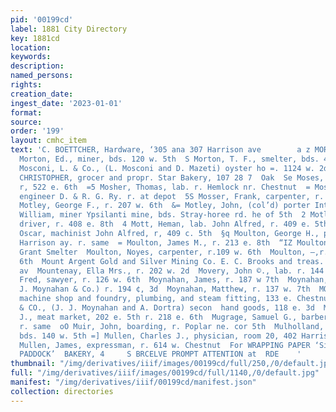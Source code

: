 ```yaml
---
pid: '00199cd'
label: 1881 City Directory
key: 1881cd
location: 
keywords: 
description: 
named_persons: 
rights: 
creation_date: 
ingest_date: '2023-01-01'
format: 
source: 
order: '199'
layout: cmhc_item
text: 'C. BOETTCHER, Hardware, ‘305 ana 307 Harrison ave        a z MOR 222 MUL  2
  Morton, Ed., miner, bds. 120 w. 5th  S Morton, T. F., smelter, bds. 401 w. Elm  ¥
  Mosconi, L. & Co., (L. Mosconi and D. Mazeti) oyster ho =. 1124 w. 2d .  3 MOSER,
  CHRISTOPHER, grocer and propr. Star Bakery, 107 28 7  Oak  Se Moses, David G., miner,
  r, 522 e. 6th  =5 Mosher, Thomas, lab. r. Hemlock nr. Chestnut  = Mosley, George,
  engineer D. & R. G. Ry. r. at depot  5S Mosser, Frank, carpenter, r. 117 w. 4th  wa
  Motley, George F., r. 207 w. 6th  &= Motley, John, (col’d) porter Inter-Ocean House  Motley,
  William, miner Ypsilanti mine, bds. Stray-horee rd. he of 5th  2 Motlow, James,
  driver, r. 408 e. 8th  4 Mott, Heman, lab. John Alfred, r. 409 e. 5th  3% Mott,
  Oscar, machinist John Alfred, r, 409 c. 5th  §q Moulton, George H., physician 303
  Harrison ay. r. same  = Moulton, James M., r. 213 e. 8th  “IZ Moulton, J. B., lab.
  Grant Smelter  Moulton, Noyes, carpenter, r.109 w. 6th  Moulton, —,r. rear 137 w.
  6th  Mount Argent Gold and Silver Mining Co. E. C. Brooks and treas. 2054 Harrison
  av  Mountenay, Ella Mrs., r. 202 w. 2d  Movery, John ©., lab. r. 144 ¢. 7th  Mowbray,
  Fred, sawyer, r. 126 w. 6th  Moynahan, James, r. 187 w 7th  Moynahan, John J., (J.
  J. Moynahan & Co.) r. 194 ¢, 3d  Moynahan, Matthew, r. 137 w. 7th  MOYNAHAN, T.J.,
  machine shop and foundry, plumbing, and steam fitting, 133 e. Chestnut  fq MOYNAHAN
  & CO., (J. J. Moynahan and A. Dortra) secon  hand goods, 118 e. 3d  Muckridge, Andrew
  J., meat market, 202 e. 5th r. 218 e. 6th  Mugrage, Samuel G., barber, 618 e. 5th
  r. same  oO Muir, John, boarding, r. Poplar ne. cor 5th  Mulholland, William, teamster,
  bds. 140 w. 5th =] Mullen, Charles J., physician, room 20, 402 Harrison av. r. samé
  Mullen, James, expressman, r. 614 w. Chestnut  For WRAPPING PAPER ‘Sintzz 3355:  &
  PADDOCK’  BAKERY, 4     S BRCELVE PROMPT ATTENTION at  RDE    '
thumbnail: "/img/derivatives/iiif/images/00199cd/full/250,/0/default.jpg"
full: "/img/derivatives/iiif/images/00199cd/full/1140,/0/default.jpg"
manifest: "/img/derivatives/iiif/00199cd/manifest.json"
collection: directories
---
```

